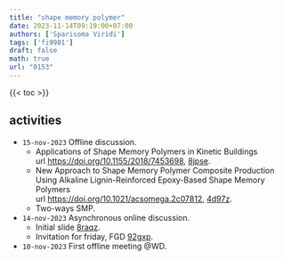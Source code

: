 ```yaml
---
title: "shape memory polymer"
date: 2023-11-14T09:19:00+07:00
authors: ['Sparisoma Viridi']
tags: ['fi9901']
draft: false
math: true
url: "0153"
---
```

{{< toc >}}


## activities
+ `15-nov-2023` Offline discussion.
  - Applications of Shape Memory Polymers in Kinetic Buildings \
    url https://doi.org/10.1155/2018/7453698, [8jpse](https://osf.io/8jpse).
  - New Approach to Shape Memory Polymer Composite Production Using Alkaline Lignin-Reinforced Epoxy-Based Shape Memory Polymers \
    url https://doi.org/10.1021/acsomega.2c07812, [4d97z](https://osf.io/4d97z).
  - Two-ways SMP.
+ `14-nov-2023` Asynchronous online discussion.
  - Initial slide [8raqz](https://osf.io/8raqz).
  - Invitation for friday, FGD [92gxp](https://osf.io/92gxp).
+ `10-nov-2023` First offline meeting @WD.
